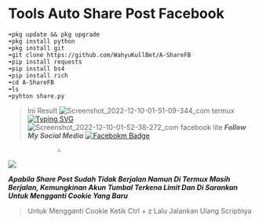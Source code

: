 
# Tools Auto Share Post Facebook

```
➠pkg update && pkg upgrade
➠pkg install python
➠pkg install git
➠git clone https://github.com/WahyuKullBet/A-ShareFB
➠pip install requests
➠pip install bs4
➠pip install rich
➠cd A-ShareFB
➠ls
➠pyhton share.py
```
>Ini Result
![Screenshot_2022-12-10-01-51-09-344_com termux](https://user-images.githubusercontent.com/115902571/206775276-d1b6597e-344f-4e3b-ac6d-d9372526ba90.png)
[![Typing SVG](https://readme-typing-svg.herokuapp.com?font=Koulen&size=25&duration=8000&color=light&center=true&vCenter=true&multiline=true&width=600&lines=Follow+And+Star+Coy😢)](https://git.io/typing-svg)
![Screenshot_2022-12-10-01-52-38-272_com facebook lite](https://user-images.githubusercontent.com/115902571/206775435-299219a2-0f98-4f3a-a8a5-11d74aec7e6c.png)
***Follow My Social Media***
[![Facebokm Badge](https://img.shields.io/badge/-MochWahyuDinAmbiaXD.-white?style=flat&logo=Facebook&.logoColor=blue&link=https://www.facebook.com/WaGyoXD/)](https://www.facebook.com/WaGyoXD)

                  ⚠︎
<img src="https://gd-hbimg.huaban.com/6260d3a85707fc180552af37a11a57091016ec897fc319-byA0T0_fw658">

***Apabila Share Post Sudah Tidak Berjalan Namun Di Termux Masih Berjalan, Kemungkinan Akun Tumbal Terkena Limit Dan Di Sarankan Untuk Mengganti Cookie Yang Baru***

>Untuk Mengganti Cookie 
Ketik Ctrl + z 
Lalu Jalankan Ulang Scriptnya
